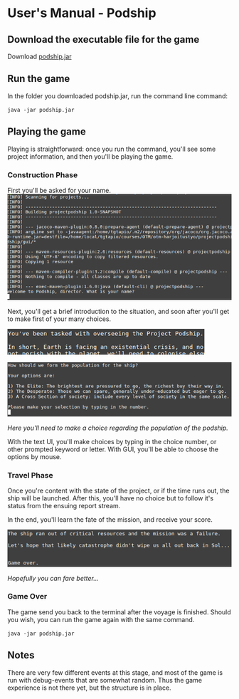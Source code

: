 # User's Manual - Podship

## Download the executable file for the game
Download [podship.jar](https://github.com/Granigan/otm-harjoitustyo/releases/download/alpha/podshipv0.5.jar)

## Run the game
In the folder you downloaded podship.jar, run the command line command:

```
java -jar podship.jar
```

## Playing the game

Playing is straightforward: once you run the command, you'll see some project information, and then you'll be playing the game.

### Construction Phase

First you'll be asked for your name.
![What is your name, director?](https://github.com/Granigan/otm-harjoitustyo/blob/master/documentation/name_request.png)

Next, you'll get a brief introduction to the situation, and soon after you'll get to make first of your many choices.

![This is your task.](https://github.com/Granigan/otm-harjoitustyo/blob/master/documentation/intro_text.png)

![One of many choices to make](https://github.com/Granigan/otm-harjoitustyo/blob/master/documentation/population_choice.png)

_Here you'll need to make a choice regarding the population of the podship._

With the text UI, you'll make choices by typing in the choice number, or other prompted keyword or letter. With GUI, you'll be able to choose the options by mouse.

### Travel Phase

Once you're content with the state of the project, or if the time runs out, the ship will be launched. After this, you'll have no choice but to follow it's status from the ensuing report stream.


In the end, you'll learn the fate of the mission, and receive your score.

![One of many choices to make](https://github.com/Granigan/otm-harjoitustyo/blob/master/documentation/game_over.png)

_Hopefully you can fare better..._

### Game Over
The game send you back to the terminal after the voyage is finished. Should you wish, you can run the game again with the same command.

```
java -jar podship.jar
```


## Notes
There are very few different events at this stage, and most of the game is run with debug-events that are somewhat random. Thus the game experience is not there yet, but the structure is in place.
